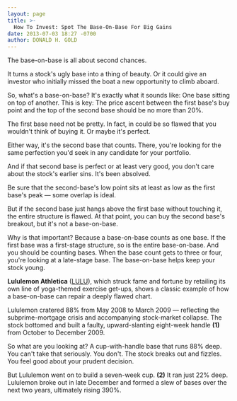 ```yaml
---
layout: page
title: >-
  How To Invest: Spot The Base-On-Base For Big Gains
date: 2013-07-03 18:27 -0700
author: DONALD H. GOLD
---
```





The base-on-base is all about second chances.


It turns a stock's ugly base into a thing of beauty. Or it could give an investor who initially missed the boat a new opportunity to climb aboard.


So, what's a base-on-base? It's exactly what it sounds like: One base sitting on top of another. This is key: The price ascent between the first base's buy point and the top of the second base should be no more than 20%.


The first base need not be pretty. In fact, in could be so flawed that you wouldn't think of buying it. Or maybe it's perfect.


Either way, it's the second base that counts. There, you're looking for the same perfection you'd seek in any candidate for your portfolio.


And if that second base is perfect or at least very good, you don't care about the stock's earlier sins. It's been absolved.


Be sure that the second-base's low point sits at least as low as the first base's peak — some overlap is ideal.


But if the second base just hangs above the first base without touching it, the entire structure is flawed. At that point, you can buy the second base's breakout, but it's not a base-on-base.


Why is that important? Because a base-on-base counts as one base. If the first base was a first-stage structure, so is the entire base-on-base. And you should be counting bases. When the base count gets to three or four, you're looking at a late-stage base. The base-on-base helps keep your stock young.


**Lululemon Athletica** ([LULU](https://research.investors.com/quote.aspx?symbol=LULU)), which struck fame and fortune by retailing its own line of yoga-themed exercise get-ups, shows a classic example of how a base-on-base can repair a deeply flawed chart.


Lululemon cratered 88% from May 2008 to March 2009 — reflecting the subprime-mortgage crisis and accompanying stock-market collapse. The stock bottomed and built a faulty, upward-slanting eight-week handle **(1)** from October to December 2009.


So what are you looking at? A cup-with-handle base that runs 88% deep. You can't take that seriously. You don't. The stock breaks out and fizzles. You feel good about your prudent decision.


But Lululemon went on to build a seven-week cup. **(2)** It ran just 22% deep. Lululemon broke out in late December and formed a slew of bases over the next two years, ultimately rising 390%.




